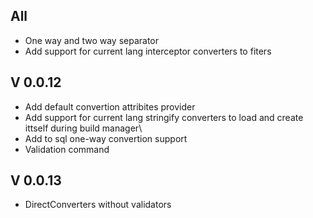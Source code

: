 ## All

* One way and two way separator
* Add support for current lang interceptor converters to fiters

## V 0.0.12

* Add default convertion attribites provider
* Add support for current lang stringify converters to load and create ittself during build manager\
* Add to sql one-way convertion support
* Validation command

## V 0.0.13

* DirectConverters without validators